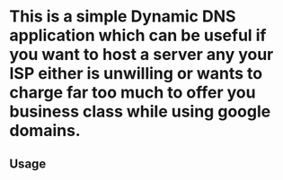 # This is a simple Dynamic DNS application which can be useful if you want to host a server any your ISP either is unwilling or wants to charge far too much to offer you business class while using google domains.

## Usage
